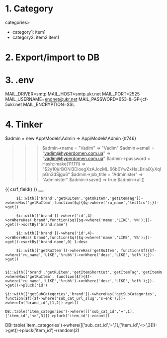 # 1. Category
categories>
  - category1: item1
  - category2: item2
               item1

# 2. Export/import to DB

# 3. .env
MAIL_DRIVER=smtp
MAIL_HOST=smtp.ukr.net
MAIL_PORT=2525
MAIL_USERNAME=endnet@ukr.net
MAIL_PASSWORD=653-&-GP-jcf-5ukr.net
MAIL_ENCRYPTION=SSL

# 4. Tinker
$admin = new App\Models\Admin
=> App\Models\Admin {#746}
>>> $admin->name = "Vadim"
=> "Vadim"
>>> $admin->email = "vadim@hyperdomen.com.ua"
=> "vadim@hyperdomen.com.ua"
$admin->password = Hash::make(111111)
=> "$2y$10$j/rBONl3DioegXzAJozML.66b0YwZxHaLBriaiXyXqlpGn3dSjgu6"
>>> $admin->job_title = "Administer"
=> "Administer"
>>> $admin->save()
=> true
>>> $admin->all()
<form method="post" action="{{ route('subcategory.destroy',$subcat->id) }}"
                                  class="form-inline justify-content-end">
                                {{ csrf_field() }}
                                <input name="_method" type="hidden" value="DELETE">
                                <button class="btn btn-secondary" type="submit" onclick="return confirm('Ви впевнені?')">
                                    <i class="fas fa-trash-alt"></i>
                                </button>
                                <a href="{{route('subcategory.edit',$subcat->id)}}"
                                   class="btn btn-warning change-category ml-1">
                                    <i class="fas fa-pencil-alt"></i></a>
                            </form>
                            
                            
         $i::with(['brand','getRuItem','getUkItem','getItemTag'])->whereHas('getRuItem',function($q){$q->where('ru_name','test1ru');})->get()
         
         $i::with(['brand'])->where('id',4)->orWhereHas('brand',function($q){$q->where('name','LIKE','%%');})->get()->sortBy('brand.name')
         
         $i::with(['brand'])->where('id',4)->orWhereHas('brand',function($q){$q->where('name','LIKE','%%');})->get()->sortBy('brand.name',0) 1-desc
         
         $i::with(['getRuItem'])->whereHas('getRuItem', function($f){$f->where('ru_name','LIKE','%rub%')->orWhere('desc','LIKE','%df%');})->get()
         
         $i::with(['brand','getRuItem','getItemShortCut','getItemTag','getItemRuTagName'])->whereHas('getRuItem', function($f){$f->where('ru_name','LIKE','%rub%')->orWhere('desc','LIKE','%df%');})->get()->pluck('id')

    $i::with(['getSubCategories','brand'])->whereHas('getSubCategories', function($f){$f->where('sub_cat_url_slug','s-enk');})->whereIn('brand_id',[1,2])->get()
    
    DB::table('item_categories')->where([['sub_cat_id','=',1],['item_id','<>',3]])->pluck('item_id')->count()

DB::table('item_categories')->where([['sub_cat_id','=',1],['item_id','<>',3]])->get()->pluck('item_id')->random(2)

                    
